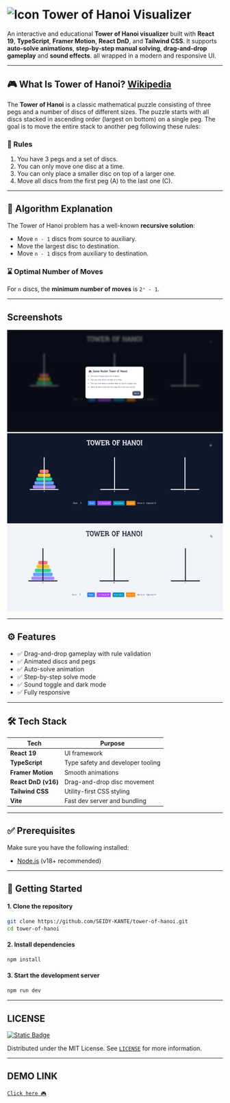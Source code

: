 # <img src="https://github.com/SEIDY-KANTE/tower-of-hanoi/blob/main/public/tower-of-hanoi.ico" width="50" height="50" title="Icon" alt="Icon">  Tower of Hanoi Visualizer


An interactive and educational **Tower of Hanoi visualizer** built with **React 19**, **TypeScript**, **Framer Motion**, **React DnD**, and **Tailwind CSS**. It supports **auto-solve animations**, **step-by-step manual solving**, **drag-and-drop gameplay** and **sound effects**. all wrapped in a modern and responsive UI.

---

## 🎮 What Is Tower of Hanoi? <a href="https://en.wikipedia.org/wiki/Tower_of_Hanoi">Wikipedia</a>

The **Tower of Hanoi** is a classic mathematical puzzle consisting of three pegs and a number of discs of different sizes. The puzzle starts with all discs stacked in ascending order (largest on bottom) on a single peg. The goal is to move the entire stack to another peg following these rules:

### 📏 Rules

1. You have 3 pegs and a set of discs.
2. You can only move one disc at a time.
3. You can only place a smaller disc on top of a larger one.
4. Move all discs from the first peg (A) to the last one (C).

---

## 📐 Algorithm Explanation

The Tower of Hanoi problem has a well-known **recursive solution**:

- Move `n - 1` discs from source to auxiliary.
- Move the largest disc to destination.
- Move `n - 1` discs from auxiliary to destination.

### ⌛️ Optimal Number of Moves

For `n` discs, the **minimum number of moves** is `2ⁿ - 1`.

---
## Screenshots

![screenshot-1](https://github.com/SEIDY-KANTE/tower-of-hanoi/blob/main/public/Screenshot-1.png)
![screenshot-2](https://github.com/SEIDY-KANTE/tower-of-hanoi/blob/main/public/Screenshot-2.png)
![screenshot-2](https://github.com/SEIDY-KANTE/tower-of-hanoi/blob/main/public/Screenshot-3.png)

---

## ⚙️ Features

- ✅ Drag-and-drop gameplay with rule validation
- ✅ Animated discs and pegs
- ✅ Auto-solve animation
- ✅ Step-by-step solve mode
- ✅ Sound toggle and dark mode
- ✅ Fully responsive

---

## 🛠️ Tech Stack

| Tech                  | Purpose                          |
|-----------------------|----------------------------------|
| **React 19**          | UI framework                     |
| **TypeScript**        | Type safety and developer tooling|
| **Framer Motion**     | Smooth animations                |
| **React DnD (v16)**   | Drag-and-drop disc movement      |
| **Tailwind CSS**      | Utility-first CSS styling        |
| **Vite**              | Fast dev server and bundling     |

---



## ✅ Prerequisites

Make sure you have the following installed:

- [Node.js](https://nodejs.org/) (v18+ recommended)

---

## 🚀 Getting Started


#### 1. Clone the repository
```bash
git clone https://github.com/SEIDY-KANTE/tower-of-hanoi.git
cd tower-of-hanoi
```


#### 2. Install dependencies
```bash
npm install
```


#### 3. Start the development server
```bash
npm run dev
```

---
## LICENSE

[![Static Badge](https://img.shields.io/badge/UNLICENSE-UNLICENSE_green?logo=unlicense&label=LICENSE&link=https%3A%2F%2Fgithub.com%2FSEIDY-KANTE%2Ftower-of-hanoi%2Fblob%2Fmain%2FLICENSE)](https://img.shields.io/badge/UNLICENSE-UNLICENSE_yellow?logo=unlicense&label=LICENSE&link=https%3A%2F%2Fgithub.com%2FSEIDY-KANTE%2Ftower-of-hanoi%2Fblob%2Fmain%2FLICENSE
)

Distributed under the MIT License. See <a href="https://github.com/SEIDY-KANTE/tower-of-hanoi/blob/main/LICENSE">```LICENSE```</a> for more information.

---
## DEMO LINK 
  <a href="https://tower-of-hanoi-0vqn.onrender.com">```Click here 🎮```</a>
